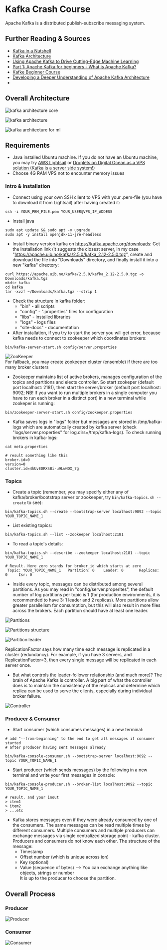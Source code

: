 # Kafka Crash Course

Apache Kafka is a distributed publish-subscribe messaging system.

## Further Reading & Sources
- <a href="https://sookocheff.com/post/kafka/kafka-in-a-nutshell/">Kafka in a Nutshell</a>
- <a href="http://cloudurable.com/blog/kafka-architecture/index.html">Kafka Architecture</a>
- <a href="https://www.confluent.io/blog/using-apache-kafka-drive-cutting-edge-machine-learning/">Using Apache Kafka to Drive Cutting-Edge Machine Learning</a>
- <a href="https://www.cloudkarafka.com/blog/2016-11-30-part1-kafka-for-beginners-what-is-apache-kafka.html">Part 1: Apache Kafka for beginners - What is Apache Kafka?</a>
- <a href="https://www.youtube.com/watch?v=CU44hKLMg7k&list=PLWkguCWKqN9P6pYm70oCGsa11Fnrf2MEX"> Kafke Beginner Course </a>
- <a href="https://insidebigdata.com/2018/04/19/developing-deeper-understanding-apache-kafka-architecture-part-2-write-read-scalability/">Developing a Deeper Understanding of Apache Kafka Architecture</a>
- <a href=""> </a>


## Overall Architecture

![kafka architecture core](./assets/kafka-architecture-core.png?raw=true "kafka architecture core")  

![kafka architecture](./assets/kafka-architecture.png?raw=true "kafka architecture") 

![kafka architecture for ml](./assets/kafka-architecture-for-ml.png?raw=true "kafka architecture for ML")  


## Requirements
- Java installed Ubuntu machine. If you do not have an Ubuntu machine, you may try <a href="https://aws.amazon.com/lightsail/">AWS Lightsail</a> or <a href="https://www.digitalocean.com/products/droplets/"> Droplets on Digital Ocean as a VPS solution (Kafka is a server side system!)</a>
- Choose 4G RAM VPS not to encounter memory issues

### Intro & Installation
- Connect using your own SSH client to VPS with your .pem-file (you have to download it from Lightsail) after having created it:
```
ssh -i YOUR_PEM_FILE.pem YOUR_USER@VPS_IP_ADDESS
```
- Install java
```
sudo apt update && sudo apt -y upgrade
sudo apt -y install openjdk-11-jre-headless
```
- Install binary version kafka on https://kafka.apache.org/downloads: Get the installation link (it suggests the closest server, in my case "https://apache.uib.no/kafka/2.5.0/kafka_2.12-2.5.0.tgz", create and download the file into "Downloads" directory, and finally install it into a new "kafka" directory: 
```
curl https://apache.uib.no/kafka/2.5.0/kafka_2.12-2.5.0.tgz -o Downloads/kafka.tgz
mkdir kafka
cd kafka
tar -xvzf ~/Downloads/kafka.tgz --strip 1
```
- Check the structure in kafka folder:
  - "bin" - all scripts
  - "config" - ".properties" files for configuration
  - "libs" - installed libraries
  - "logs" - logs files
  - "site-docs" - documentation
- After installation, if you try to start the server you will get error, because kafka needs to connect to zookeeper which coordinates brokers:
```
bin/kafka-server-start.sh config/server.properties
```
![ZooKeeper](./assets/zookeper-coordination.png?raw=true "ZooKeeper")   
For fallback, you may create zookeeper cluster (ensemble) if there are too many broker clusters

- Zookeeper maintains list of active brokers, manages configuration of the topics and partitions and elects controller. So start zookeper (default port localhost: 2181), then start the server/broker (default port localhost: 9092; NB! If you want to run multiple brokers in a single computer you have to run each broker in a distinct port) in a new terminal while zookeper is running:
```
bin/zookeeper-server-start.sh config/zookeeper.properties
```
- Kafka saves logs in "logs" folder but messages are stored in /tmp/kafka-logs which are automatically created by kafka server (check "logs/server.properties" for log.dirs=/tmp/kafka-logs). To check running brokers in kafka-logs:  
```
cat meta.properties

# result something like this
broker.id=0
version=0
cluster.id=4kUvEDRXSBi-u9LwNOX_7g
```
### Topics
- Create a topic (remember, you may specify either any of kafka/broker/bootstrap server or zookeeper, try ```bin/kafka-topics.sh --create``` to see):
```
bin/kafka-topics.sh --create --bootstrap-server localhost:9092 --topic YOUR_TOPIC_NAME_1
```
- List existing topics:
```
bin/kafka-topics.sh --list --zookeeper localhost:2181
```
- To read a topic's details:
```
bin/kafka-topics.sh --describe --zookeeper localhost:2181 --topic YOUR_TOPIC_NAME_1

# Result. Here zero stands for broker_id which starts at zero
 Topic: YOUR_TOPIC_NAME_1   Partition: 0    Leader: 0       Replicas: 0     Isr: 0
```   
- Inside every topic, messages can be distributed among several partitions. As you may read in "config/server.properites", the default number of log partitions per topic is 1 (for production environments, it is recommended to have 3: 1 leader and 2 replicas). More partitions allow greater parallelism for consumption, but this will also result in more files across the brokers. Each partition should have at least one leader.  

![Partitions](./assets/kafka-partitions.png?raw=true "Partitions")  

![Partitions structure](./assets/kafka-partitions-structure.png?raw=true "Partitions structure")  

![Partition leader](./assets/kafka-partition-leader.png?raw=true "Partition leader")  

ReplicationFactor says how many time each message is replicated in a cluster (redundancy). For example, if you have 3 servers, and ReplicationFactor=3, then every single message will be replicated in each server once.  
- But what controls the leader-follower relationship (and much more)? The brain of Apache Kafka is controller. A big part of what the controller does is to maintain the consistency of the replicas and determine which replica can be used to serve the clients, especially during individual broker failure.  

![Controller](./assets/kafka-controller.png?raw=true "Controller") 


### Producer & Consumer
- Start consumer (which consumes messages) in a new terminal:
```
# add "--from-beginning" to the end to get all messages if consumer started 
# after producer having sent messages already

bin/kafka-console-consumer.sh --bootstrap-server localhost:9092 --topic YOUR_TOPIC_NAME_1 
```
- Start producer (which sends messages) by the following in a new terminal and write your first messages in console:  
```
bin/kafka-console-producer.sh --broker-list localhost:9092 --topic YOUR_TOPIC_NAME_1

# result, and your inout
> item1
> item2 
> ...etc
```
- Kafka stores messages even if they were already consumed by one of the consumers. The same messages can be read multiple times by different consumers. Multiple consumers and multiple producers can exchange messages via single centralized storage point - kafka cluster. Producers and consumers do not know each other.
The structure of the message:
  - Timestamp
  - Offset number (which is unique across 
  ion)
  - Key (optional)
  - Value (sequence of bytes) --> You can exchange anything like objects, strings or number   
It is up to the producer to choose the partition.  

##  Overall Process
### Producer   
![Producer](./assets/kafka-infrastructure-producer.png?raw=true "producer")   
### Consumer
![Consumer](./assets/kafka-infrastructure-consumer.png?raw=true "consumer")  




